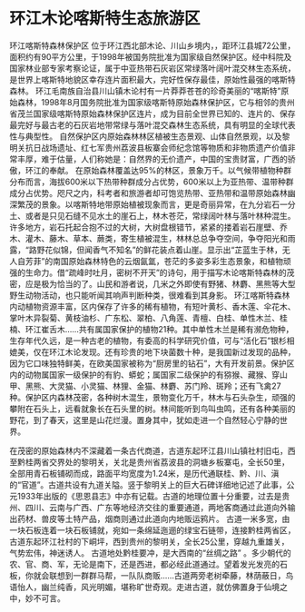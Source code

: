 # 环江木论喀斯特生态旅游区
环江喀斯特森林保护区 位于环江西北部木论、川山乡境内，，距环江县城72公里，面积约有90平方公里，于1998年被国务院批准为国家级自然保护区。经中科院及国家林业部专家考察论证，属于中亚热带石灰岩区常绿落叶阔叶混交林生态系统，是世界上喀斯特地貌区幸存连片面积最大，完好性保存最佳，原始性最强的喀斯特森林。
环江毛南族自治县川山镇木论村有一片莽莽苍苍的珍奇美丽的“喀斯特”原始森林，1998年8月国务院批准为国家级喀斯特原始森林保护区，它与相邻的贵州省茂兰国家级喀斯特原始森林保护区连片，成为目前全世界已知的、连片的、保存最完好与最古老的石灰岩地带常绿与落叶混交森林生态系统，具有明显的全球代表性与典型性。
自然保护区内原始森林林区植被生态景观、山体自然景观，以及黎明关抗日战场遗址、红七军贵州荔波县板寨会师纪念馆等物质和非物质遗产价值非常丰厚，难于估量，人们称她是：自然界的无价遗产，中国的宝贵财富，广西的骄傲，环江的奉献。 
在原始森林覆盖达95%的林区，景象万千。以气候带植物种群分布而言，海拔600米以下热带种群成分占优势，600米以上为亚热带、温带种群成分占优势。咫尺之内，科考者和旅游者却可饱览热带、亚热带和温带原始森林幽深繁茂的景象。以喀斯特地带原始植被现象而言，更是奇丽异常，在九分岩石一分土、或者是只见石缝不见水土的崖石上，林木苍茫，常绿阔叶林与落叶林种混生。许多地方，岩石托起合抱不过的大树，大树盘根错节，紧紧的搂着岩石崖壁、乔木、灌木、藤木、草本、蕨类，寄生植被混生，林林总总争夺空间，争夺阳光和雨露，“路野花似锦，但闻香气不知名”的鲜花装点着山崖。显示出“芷蓝生于林，无人自芳菲”的南国原始森林特色的云烟氤氲，苍茫的多姿多彩生态景象，和植物顽强的生命力。借“疏峰时吐月，密树不开天”的诗句，用于描写木论喀斯特森林的茂密，应是极为恰当的了。山民和游者说，几米之外即使有野猪、林麝、黑熊等大型野生动物活动，也只能听闻其响声判断种类，很难看到其身影。
环江喀斯特森林内动植物资源丰富，区内保存了许多的稀有植物，有短叶黄杉、香木莲、伞花木、掌叶木异裂菊、黄枝油杉、广东松、翠柏、八角莲、青檀、白桂、单性木兰、桂楠、环江崔舌木……共有属国家保护的植物21种。其中单性木兰是稀有濒危物种，生存年代久远，是一种古老的植物，有委高的科学研究价值，可与“活化石”银杉相媲美，仅在环江木论发现。还有珍贵的地下块菌数十种，是我国新过发现的品种，因为它口味独特鲜美，在欧美国家被称为“厨房里的钻石”，大有开发前景。保护区内的动物属国家一级保护的有豹、蟒蛇；属国家二级保护的有猕猴、藏猴、穿山甲、黑熊、大灵猫、小灵猫、林狸、金猫、林麝、苏门羚、斑羚；还有飞禽27种。保护区内森林茂密，各种树木混生，景物变化万千，林木与石头杂生，顽强的攀附在石头上，远看就象长在石头里的树。林间能听到鸟叫虫鸣，还有各种美丽的野花，到了春天，这里是山花烂漫。置身其中，犹如走进一个自然轻心宁静的世界。

在茂密的原始森林内不深藏着一条古代商道，古道东起环江县川山镇社村旧屯，西至黔桂两省交界处的黎明关，关北是贵州省荔波县的洞塘乡板寨屯，全长50里，全部用青石板铺砌而成，路面平均宽度为1.24米，是历代通联桂、黔、川、滇的“官道”。古道共设有九道关隘。竖于黎明关上的巨大石碑详细地记述了此事，公元1933年出版的《思恩县志》中亦有记载。古道的地理位置十分重要，过去是贵州、四川、云南与广西、广东等地经济交往的重要通道，两地客商通过此道向外输出药材、兽皮等土特产品，烟商则通过此道向内地贩运鸦片。 
古道一米多宽，由一块石板连着一块石板铺就，宛如一条绵延迤逦的绿宝石链带，连接黔桂两省区，古道东起环江社村的下峒坪，西到贵州的黎明关，全长25公里，穿越九重雄关，气势宏伟，神迷诱人。
古道地处黔桂要冲，是大西南的“丝绸之路” 。多少朝代的农、官、商、军，无论是南下，还是西进，都必经此道通过。望着发光发亮的石板，你就会联想到一群群马帮，一队队商贩……古道两旁老树牵藤，林荫蔽日，鸟语怡人，幽兰纯香，风光明媚，堪称旷世奇观。走进古道，就仿佛置身于仙境之中，妙不可言。 
